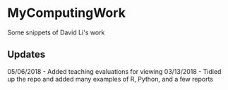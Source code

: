 # MyComputingWork
Some snippets of David Li's work

Updates
----------------------------------
05/06/2018 - Added teaching evaluations for viewing
03/13/2018 - Tidied up the repo and added many examples of R, Python, and a few reports
